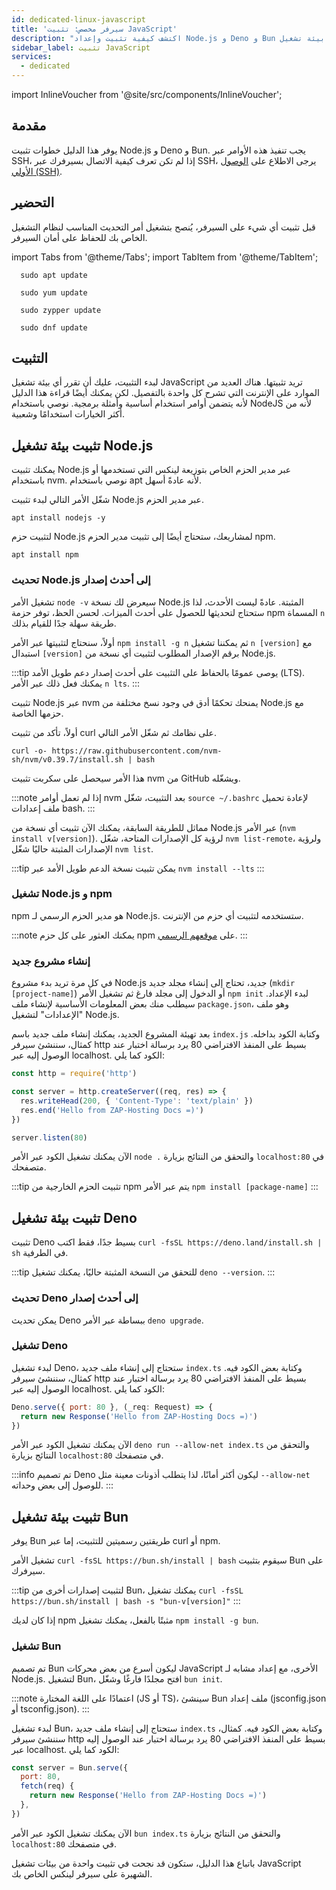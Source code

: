 ```yaml
---
id: dedicated-linux-javascript
title: 'سيرفر مخصص: تثبيت JavaScript'
description: "اكتشف كيفية تثبيت وإعداد Node.js و Deno و Bun على سيرفرك لإدارة بيئة تشغيل JavaScript بكفاءة → تعلّم المزيد الآن"
sidebar_label: تثبيت JavaScript
services:
  - dedicated
---
```


import InlineVoucher from '@site/src/components/InlineVoucher';

## مقدمة

يوفر هذا الدليل خطوات تثبيت Node.js و Deno و Bun. يجب تنفيذ هذه الأوامر عبر SSH، إذا لم تكن تعرف كيفية الاتصال بسيرفرك عبر SSH، يرجى الاطلاع على [الوصول الأولي (SSH)](vserver-linux-ssh.md).

<InlineVoucher />

## التحضير

قبل تثبيت أي شيء على السيرفر، يُنصح بتشغيل أمر التحديث المناسب لنظام التشغيل الخاص بك للحفاظ على أمان السيرفر.

import Tabs from '@theme/Tabs';
import TabItem from '@theme/TabItem';

<Tabs>
<TabItem value="ubuntu-debian" label="أوبونتو وديبيان" default>

```
  sudo apt update
```

</TabItem>
<TabItem value="centos" label="سينت أو إس">

```
  sudo yum update
```

</TabItem>
<TabItem value="opensuse" label="أوبن سوزي">

```
  sudo zypper update
```

</TabItem>
<TabItem value="fedora" label="فيدورا">

```
  sudo dnf update
```

</TabItem>
</Tabs>

## التثبيت

لبدء التثبيت، عليك أن تقرر أي بيئة تشغيل JavaScript تريد تثبيتها. هناك العديد من الموارد على الإنترنت التي تشرح كل واحدة بالتفصيل. لكن يمكنك أيضًا قراءة هذا الدليل لأنه يتضمن أوامر استخدام أساسية وأمثلة برمجية. نوصي باستخدام NodeJS لأنه من أكثر الخيارات استخدامًا وشعبية.

<Tabs>
<TabItem value="NodeJS Runtime" label="NodeJS" default>

## تثبيت بيئة تشغيل Node.js

يمكنك تثبيت Node.js عبر مدير الحزم الخاص بتوزيعة لينكس التي تستخدمها أو باستخدام nvm. نوصي باستخدام apt لأنه عادةً أسهل.

<Tabs>
<TabItem value="apt" label="مدير الحزم" default>

شغّل الأمر التالي لبدء تثبيت Node.js عبر مدير الحزم.

```
apt install nodejs -y
```

لتثبيت حزم Node.js لمشاريعك، ستحتاج أيضًا إلى تثبيت مدير الحزم npm.

```
apt install npm
```

### تحديث Node.js إلى أحدث إصدار

تشغيل الأمر `node -v` سيعرض لك نسخة Node.js المثبتة. عادةً ليست الأحدث، لذا ستحتاج لتحديثها للحصول على أحدث الميزات. لحسن الحظ، توفر حزمة npm المسماة `n` طريقة سهلة جدًا للقيام بذلك.

أولاً، سنحتاج لتثبيتها عبر الأمر `npm install -g n` ثم يمكننا تشغيل `n [version]` مع استبدال `[version]` برقم الإصدار المطلوب لتثبيت أي نسخة من Node.js.

:::tip
يوصى عمومًا بالحفاظ على التثبيت على أحدث إصدار دعم طويل الأمد (LTS). يمكنك فعل ذلك عبر الأمر `n lts`.
:::

</TabItem>
<TabItem value="nvm" label="nvm">

تثبيت Node.js عبر nvm يمنحك تحكمًا أدق في وجود نسخ مختلفة من Node.js مع حزمها الخاصة.

أولاً، تأكد من تثبيت curl على نظامك ثم شغّل الأمر التالي.

```
curl -o- https://raw.githubusercontent.com/nvm-sh/nvm/v0.39.7/install.sh | bash
```

هذا الأمر سيحصل على سكربت تثبيت nvm من GitHub ويشغّله.

:::note
إذا لم تعمل أوامر nvm بعد التثبيت، شغّل `source ~/.bashrc` لإعادة تحميل ملف إعدادات bash.
:::

مماثل للطريقة السابقة، يمكنك الآن تثبيت أي نسخة من Node.js عبر الأمر (`nvm install v[version]`). لرؤية كل الإصدارات المتاحة، شغّل `nvm list-remote`، ولرؤية الإصدارات المثبتة حاليًا شغّل `nvm list`.

:::tip
يمكن تثبيت نسخة الدعم طويل الأمد عبر `nvm install --lts`
:::

</TabItem>
</Tabs>

### تشغيل Node.js و npm

npm هو مدير الحزم الرسمي لـ Node.js. ستستخدمه لتثبيت أي حزم من الإنترنت.

:::note
يمكنك العثور على كل حزم npm على [موقعهم الرسمي](https://www.npmjs.com/).
:::

### إنشاء مشروع جديد

في كل مرة تريد بدء مشروع Node.js جديد، تحتاج إلى إنشاء مجلد جديد (`mkdir [project-name]`) أو الدخول إلى مجلد فارغ ثم تشغيل الأمر `npm init` لبدء الإعداد. سيطلب منك بعض المعلومات الأساسية لإنشاء ملف `package.json`، وهو ملف "الإعدادات" لتشغيل Node.js.

بعد تهيئة المشروع الجديد، يمكنك إنشاء ملف جديد باسم `index.js` وكتابة الكود بداخله. كمثال، سننشئ سيرفر http بسيط على المنفذ الافتراضي 80 يرد برسالة اختبار عند الوصول إليه عبر localhost. الكود كما يلي:

```js
const http = require('http')

const server = http.createServer((req, res) => {
  res.writeHead(200, { 'Content-Type': 'text/plain' })
  res.end('Hello from ZAP-Hosting Docs =)')
})

server.listen(80)
```

الآن يمكنك تشغيل الكود عبر الأمر `node .` والتحقق من النتائج بزيارة `localhost:80` في متصفحك.

:::tip
تثبيت الحزم الخارجية من npm يتم عبر الأمر `npm install [package-name]`
:::

</TabItem>

<TabItem value="Deno Runtime" label="Deno" default>

## تثبيت بيئة تشغيل Deno

تثبيت Deno بسيط جدًا، فقط اكتب `curl -fsSL https://deno.land/install.sh | sh` في الطرفية.

:::tip
للتحقق من النسخة المثبتة حاليًا، يمكنك تشغيل `deno --version`.
:::

### تحديث Deno إلى أحدث إصدار

يمكن تحديث Deno ببساطة عبر الأمر `deno upgrade`.

### تشغيل Deno

لبدء تشغيل Deno، ستحتاج إلى إنشاء ملف جديد `index.ts` وكتابة بعض الكود فيه. كمثال، سننشئ سيرفر http بسيط على المنفذ الافتراضي 80 يرد برسالة اختبار عند الوصول إليه عبر localhost. الكود كما يلي:

```js
Deno.serve({ port: 80 }, (_req: Request) => {
  return new Response('Hello from ZAP-Hosting Docs =)')
})
```

الآن يمكنك تشغيل الكود عبر الأمر `deno run --allow-net index.ts` والتحقق من النتائج بزيارة `localhost:80` في متصفحك.

:::info
تم تصميم Deno ليكون أكثر أمانًا، لذا يتطلب أذونات معينة مثل `--allow-net` للوصول إلى بعض وحداته.
:::

</TabItem>

<TabItem value="Bun Runtime" label="Bun" default>

## تثبيت بيئة تشغيل Bun

يوفر Bun طريقتين رسميتين للتثبيت، إما عبر curl أو npm.

<Tabs>
<TabItem value="curl" label="curl" default>

تشغيل الأمر `curl -fsSL https://bun.sh/install | bash` سيقوم بتثبيت Bun على سيرفرك.

:::tip
لتثبيت إصدارات أخرى من Bun، يمكنك تشغيل `curl -fsSL https://bun.sh/install | bash -s "bun-v[version]"`
:::

</TabItem>
<TabItem value="npm" label="npm">

إذا كان لديك npm مثبتًا بالفعل، يمكنك تشغيل `npm install -g bun`.

</TabItem>
</Tabs>

### تشغيل Bun

تم تصميم Bun ليكون أسرع من بعض محركات JavaScript الأخرى، مع إعداد مشابه لـ Node.js. لتشغيل Bun، افتح مجلدًا فارغًا وشغّل `bun init`.

:::note
اعتمادًا على اللغة المختارة (JS أو TS)، سينشئ Bun ملف إعداد (jsconfig.json أو tsconfig.json).
:::

لبدء تشغيل Bun، ستحتاج إلى إنشاء ملف جديد `index.ts` وكتابة بعض الكود فيه. كمثال، سننشئ سيرفر http بسيط على المنفذ الافتراضي 80 يرد برسالة اختبار عند الوصول إليه عبر localhost. الكود كما يلي:

```js
const server = Bun.serve({
  port: 80,
  fetch(req) {
    return new Response('Hello from ZAP-Hosting Docs =)')
  },
})
```

الآن يمكنك تشغيل الكود عبر الأمر `bun index.ts` والتحقق من النتائج بزيارة `localhost:80` في متصفحك.

</TabItem>
</Tabs>

باتباع هذا الدليل، ستكون قد نجحت في تثبيت واحدة من بيئات تشغيل JavaScript الشهيرة على سيرفر لينكس الخاص بك.

<InlineVoucher />
